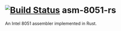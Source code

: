 [![Build Status](https://travis-ci.org/fizyk20/asm-8051-rs.svg?branch=master)](https://travis-ci.org/fizyk20/asm-8051-rs)
asm-8051-rs
===========

An Intel 8051 assembler implemented in Rust.
